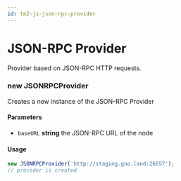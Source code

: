 ```yaml
---
id: tm2-js-json-rpc-provider
---
```


# JSON-RPC Provider

Provider based on JSON-RPC HTTP requests.

### new JSONRPCProvider

Creates a new instance of the JSON-RPC Provider

#### Parameters

* `baseURL` **string** the JSON-RPC URL of the node

#### Usage

```ts
new JSONRPCProvider('http://staging.gno.land:26657');
// provider is created
```
